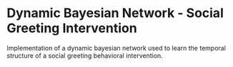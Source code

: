 # Dynamic Bayesian Network - Social Greeting Intervention

Implementation of a dynamic bayesian network used to learn the temporal structure of a social greeting behavioral intervention.
